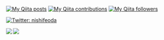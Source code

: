 [![My Qiita posts](https://qiita-badge.apiapi.app/s/Nakkinakki55/posts.svg)](http://qiita.com/Nakkinakki55) [![My Qiita contributions](https://qiita-badge.apiapi.app/s/Nakkinakki55/contributions.svg)](http://qiita.com/Nakkinakki55) [![My Qiita followers](https://qiita-badge.apiapi.app/s/Nakkinakki55/followers.svg)](http://qiita.com/Nakkinakki55)

<p>
  <a href="https://twitter.com/nishifeoda" target="_blank">
    <img alt="Twitter: nishifeoda" src="https://img.shields.io/twitter/follow/nishifeoda.svg?style=social" />
  </a>
</p>

<a href="https://github.com/anuraghazra/github-readme-stats">
  <img align="left" src="https://github-readme-stats.vercel.app/api?username=Nakkinakki55&show_icons=true&theme=cobalt" />
</a>
<a href="https://github.com/anuraghazra/github-readme-stats">
  <img align="left" src="https://github-readme-stats.vercel.app/api/top-langs/?username=Nakkinakki55&theme=cobalt" />
</a>
